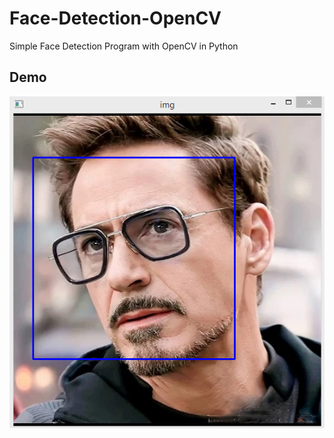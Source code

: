 # Face-Detection-OpenCV
Simple Face Detection Program with OpenCV in Python

## Demo
![demo](Capture.PNG)
